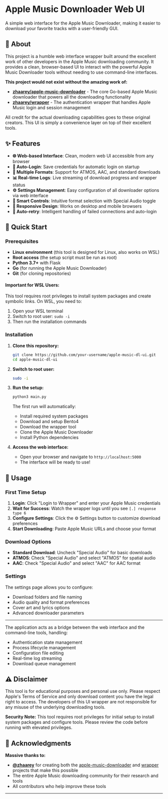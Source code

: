 # Apple Music Downloader Web UI

A simple web interface for the Apple Music Downloader, making it easier to download your favorite tracks with a user-friendly GUI.

## 🎵 About

This project is a humble web interface wrapper built around the excellent work of other developers in the Apple Music downloading community. It provides a clean, browser-based UI to interact with the powerful Apple Music Downloader tools without needing to use command-line interfaces.

**This project would not exist without the amazing work of:**
- **[zhaarey/apple-music-downloader](https://github.com/zhaarey/apple-music-downloader)** - The core Go-based Apple Music downloader that powers all the downloading functionality
- **[zhaarey/wrapper](https://github.com/zhaarey/wrapper)** - The authentication wrapper that handles Apple Music login and session management

All credit for the actual downloading capabilities goes to these original creators. This UI is simply a convenience layer on top of their excellent tools.

## ✨ Features

- **🌐 Web-based Interface**: Clean, modern web UI accessible from any browser
- **🔐 Auto-Login**: Save credentials for automatic login on startup
- **🎵 Multiple Formats**: Support for ATMOS, AAC, and standard downloads
- **📊 Real-time Logs**: Live streaming of download progress and wrapper status
- **⚙️ Settings Management**: Easy configuration of all downloader options via web interface
- **🎯 Smart Controls**: Intuitive format selection with Special Audio toggle
- **📱 Responsive Design**: Works on desktop and mobile browsers
- **🔄 Auto-retry**: Intelligent handling of failed connections and auto-login

## 🚀 Quick Start

### Prerequisites

- **Linux environment** (this tool is designed for Linux, also works on WSL)
- **Root access** (the setup script must be run as root)
- **Python 3.7+** with Flask
- **Go** (for running the Apple Music Downloader)
- **Git** (for cloning repositories)

#### Important for WSL Users:
This tool requires root privileges to install system packages and create symbolic links. On WSL, you need to:
1. Open your WSL terminal
2. Switch to root user: `sudo -i`  
3. Then run the installation commands

### Installation

1. **Clone this repository:**
   ```bash
   git clone https://github.com/your-username/apple-music-dl-ui.git
   cd apple-music-dl-ui
   ```

2. **Switch to root user:**
   ```bash
   sudo -i
   ```
   
3. **Run the setup:**
   ```bash
   python3 main.py
   ```
   
   The first run will automatically:
   - Install required system packages
   - Download and setup Bento4
   - Download the wrapper tool
   - Clone the Apple Music Downloader
   - Install Python dependencies

4. **Access the web interface:**
   - Open your browser and navigate to `http://localhost:5000`
   - The interface will be ready to use!

## 📖 Usage

### First Time Setup

1. **Login**: Click "Login to Wrapper" and enter your Apple Music credentials
2. **Wait for Success**: Watch the wrapper logs until you see `[.] response type 6` 
3. **Configure Settings**: Click the ⚙️ Settings button to customize download preferences
4. **Start Downloading**: Paste Apple Music URLs and choose your format

### Download Options

- **Standard Download**: Uncheck "Special Audio" for basic downloads
- **ATMOS**: Check "Special Audio" and select "ATMOS" for spatial audio
- **AAC**: Check "Special Audio" and select "AAC" for AAC format

### Settings

The settings page allows you to configure:
- Download folders and file naming
- Audio quality and format preferences  
- Cover art and lyrics options
- Advanced downloader parameters

---

The application acts as a bridge between the web interface and the command-line tools, handling:
- Authentication state management
- Process lifecycle management
- Configuration file editing
- Real-time log streaming
- Download queue management


## ⚠️ Disclaimer

This tool is for educational purposes and personal use only. Please respect Apple's Terms of Service and only download content you have the legal right to access. The developers of this UI wrapper are not responsible for any misuse of the underlying downloading tools.

**Security Note:** This tool requires root privileges for initial setup to install system packages and configure tools. Please review the code before running with elevated privileges.

## 🙏 Acknowledgments

**Massive thanks to:**

- **[@zhaarey](https://github.com/zhaarey)** for creating both the [apple-music-downloader](https://github.com/zhaarey/apple-music-downloader) and [wrapper](https://github.com/zhaarey/wrapper) projects that make this possible
- The entire Apple Music downloading community for their research and tools
- All contributors who help improve these tools

---
